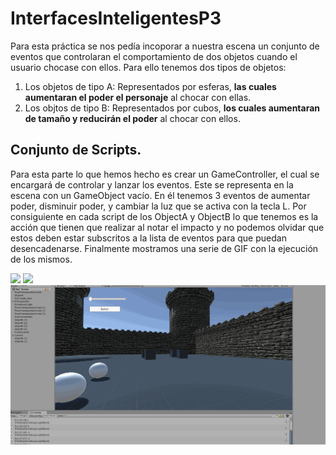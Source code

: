# InterfacesInteligentesP3

Para esta práctica se nos pedía incoporar a nuestra escena un conjunto de eventos que controlaran el comportamiento de dos objetos cuando el usuario chocase con ellos. 
Para ello tenemos dos tipos de objetos: 
1. Los objetos de tipo A: Representados por esferas, **las cuales aumentaran el poder el personaje** al chocar con ellas. 
2. Los objtos de tipo B: Representados por cubos, **los cuales aumentaran de tamaño y reducirán el poder** al chocar con ellos. 

## Conjunto de Scripts. 
Para esta parte lo que hemos hecho es crear un GameController, el cual se encargará de controlar y lanzar los eventos. Este se representa en la escena con un GameObject vacío. En él tenemos 3 eventos de aumentar poder, disminuir poder, y cambiar la luz que se activa con la tecla L. 
Por consiguiente en cada script de los ObjectA y ObjectB lo que tenemos es la acción que tienen que realizar al notar el impacto y no podemos olvidar que estos deben estar subscritos a la lista de eventos para que puedan desencadenarse. 
Finalmente mostramos una serie de GIF con la ejecución de los mismos. 

![](practica3.gif)
![](practica3-2.gif)
![](practica3-3.gif)
